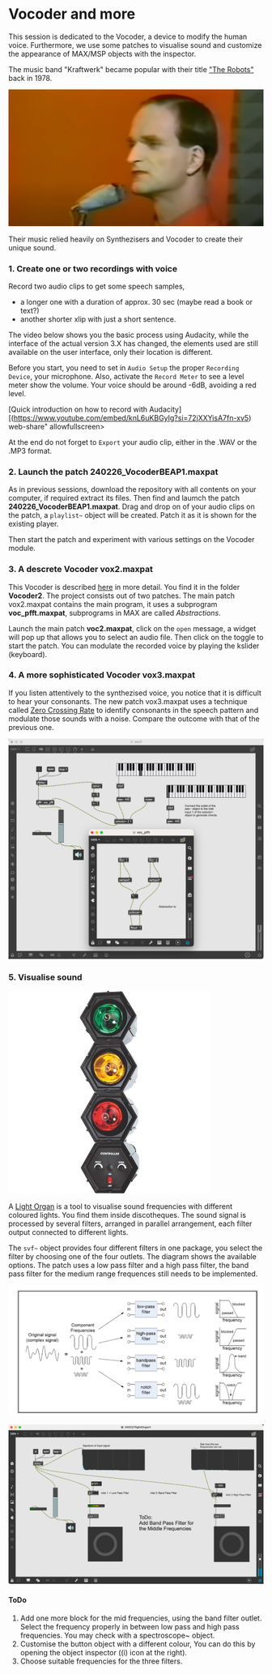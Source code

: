 # Vocoder and more

This session is dedicated to the Vocoder, a device to modify the human voice. Furthermore, we use some patches to visualise sound and customize
the appearance of MAX/MSP objects with the inspector.

The music band "Kraftwerk" became popular with their title ["The Robots"](https://youtu.be/D_8Pma1vHmw?feature=shared) back in 1978.

![Kraftwerk, The Robot](media/2024-02-27_11-12-03.png)

Their music relied heavily on Synthezisers and Vocoder to create their unique sound.


### 1. Create one or two recordings with voice

Record two audio clips to get some speech samples, 

- a longer one with a duration of approx. 30 sec (maybe read a book or text?)
- another shorter xlip with just a short sentence.

The video below shows you the basic process using Audacity, while the interface of the actual version 3.X has changed,
the elements used are still available on the user interface, only their location is different.

Before you start, you need to set in `Audio Setup` the proper `Recording Device`, your microphone. Also, activate the `Record Meter`
to see a level meter show the volume. Your voice should be around -6dB, avoiding a red level.

[Quick introduction on how to record with Audacity][(https://www.youtube.com/embed/knL6uKBGyIg?si=72jXXYisA7fn-xv5)
  web-share" allowfullscreen></iframe>

At the end do not forget to `Export` your audio clip, either in the .WAV or the .MP3 format.


### 2. Launch the patch 240226_VocoderBEAP1.maxpat

As in previous sessions, download the repository with all contents on your computer, if required extract its files. Then find
and laumch the patch **240226_VocoderBEAP1.maxpat**.
Drag and drop on of your audio clips on the patch, a `playlist~` object will be created. Patch it as it is shown for the existing player.

Then start the patch and experiment with various settings on the Vocoder module.


### 3. A descrete Vocoder vox2.maxpat

This Vocoder is described [here](https://youtu.be/4feOFLX6238?feature=shared) in more detail. You find it in the folder **Vocoder2**. 
The project consists out of two patches. The main patch vox2.maxpat contains the main program, it uses a subprogram **voc_pfft.maxpat**,
subprograms in MAX are called *Abstractions*. 

Launch the main patch **voc2.maxpat**, click on the `open` message, a widget will pop up that allows you to select an audio file. Then click on the toggle to start the patch. You can modulate the recorded voice by playing the kslider (keyboard).


### 4. A more sophisticated Vocoder vox3.maxpat

If you listen attentively to the synthezised voice, you notice that it is difficult to hear your consonants. The new patch vox3.maxpat uses a technique called 
[Zero Crossing Rate](https://dsp.stackexchange.com/questions/8069/distinguish-vowels-from-consonants) to identify consonants in the speech pattern and modulate those sounds with  a noise. Compare the outcome with that of the previous  one.

![Vocoder with separate treatment of consonants and vowels](media/2024-02-27_12-17-30.png)


### 5. Visualise sound

![Light Tone Organ](media/151804.jpg)

A [Light Organ](https://en.wikipedia.org/wiki/Light_organ) is a tool to visualise sound frequencies with different coloured lights. You find them inside discotheques. The sound signal is processed by several filters, arranged in parallel arrangement, each filter output connected to different lights.

The `svf~` object provides four different filters in one package, you select the filter by choosing one of the four outlets. The diagram shows the available options. The patch uses a low pass filter and a high pass filter, the band pass filter for the medium range frequences still needs to be implemented.

![The four basic tyes of filters and how they work](media/2024-02-27_18-25-05.png)

![Light Organ Basic Patch](media/2024-02-27_14-09-19.png)

#### ToDo

1. Add one more block for the mid frequencies, using the band filter outlet. Select the frequency properly in between low pass and high pass frequencies. You may check with a spectroscope~ object.
2. Customise the button object with a different colour, You can do this by opening the object inspector ((i) icon at the right).
3. Choose suitable frequencies for the three filters.

